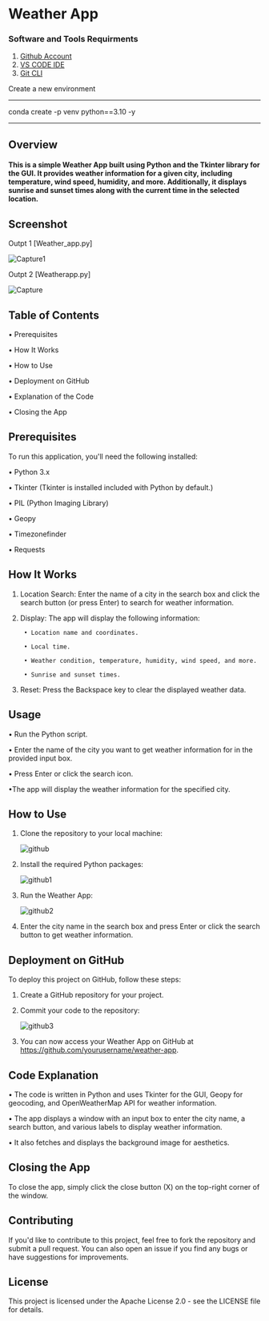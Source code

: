 # Weather App

### Software and Tools Requirments

1. [Github Account](https://github.com)
2. [VS CODE IDE](https://code.visualstudio.com)
3. [Git CLI](https://git-scm.com/downloads)


Create a new environment

----------------------------------------------------------------

conda create -p venv python==3.10 -y

----------------------------------------------------------------

## Overview

#### This is a simple Weather App built using Python and the Tkinter library for the GUI. It provides weather information for a given city, including temperature, wind speed, humidity, and more. Additionally, it displays sunrise and sunset times along with the current time in the selected location.

## Screenshot

Outpt 1 [Weather_app.py]

![Capture1](https://github.com/NIKESHG/Weather_app/assets/106954184/106c6cfc-c77b-40d5-b2f2-69d7f17a5eb0)

Outpt 2 [Weatherapp.py]

![Capture](https://github.com/NIKESHG/Weather_app/assets/106954184/96966a19-a4b3-46c6-a6c0-fac1f2f842f5)

## Table of Contents

• Prerequisites

• How It Works

• How to Use

• Deployment on GitHub

• Explanation of the Code

• Closing the App

## Prerequisites

To run this application, you'll need the following installed:

• Python 3.x

• Tkinter (Tkinter is installed included with Python by default.)

• PIL (Python Imaging Library)

• Geopy

• Timezonefinder

• Requests

## How It Works

1. Location Search: Enter the name of a city in the search box and click the search button (or press Enter) to search for weather information.

2. Display: The app will display the following information:

        • Location name and coordinates.

        • Local time.

        • Weather condition, temperature, humidity, wind speed, and more.

        • Sunrise and sunset times.

3. Reset: Press the Backspace key to clear the displayed weather data.

## Usage

• Run the Python script.

• Enter the name of the city you want to get weather information for in the provided input box.

• Press Enter or click the search icon.

•The app will display the weather information for the specified city.

## How to Use

1. Clone the repository to your local machine:

   ![github](https://github.com/NIKESHG/Weather_app/assets/106954184/2a3b1837-d7a6-48e6-bc93-ea6943b6fcf8)
   
2. Install the required Python packages:
   
   ![github1](https://github.com/NIKESHG/Weather_app/assets/106954184/a33811bb-6f16-4b3a-8be4-680defb3be25)

3. Run the Weather App:
   
   ![github2](https://github.com/NIKESHG/Weather_app/assets/106954184/989f3e80-d92a-4441-8d5b-6cad0f7159a0)

4. Enter the city name in the search box and press Enter or click the search button to get weather information.

## Deployment on GitHub

To deploy this project on GitHub, follow these steps:

1. Create a GitHub repository for your project.

2. Commit your code to the repository:
   
   ![github3](https://github.com/NIKESHG/Weather_app/assets/106954184/d3212d4e-dadf-4386-8d3a-283ac6da9e77)

3. You can now access your Weather App on GitHub at https://github.com/yourusername/weather-app.



## Code Explanation

• The code is written in Python and uses Tkinter for the GUI, Geopy for geocoding, and OpenWeatherMap API for weather information.

• The app displays a window with an input box to enter the city name, a search button, and various labels to display weather information.

• It also fetches and displays the background image for aesthetics.


## Closing the App

To close the app, simply click the close button (X) on the top-right corner of the window.

## Contributing

If you'd like to contribute to this project, feel free to fork the repository and submit a pull request. You can also open an issue if you find any bugs or have suggestions for improvements.

## License

This project is licensed under the Apache License 2.0 - see the LICENSE file for details.